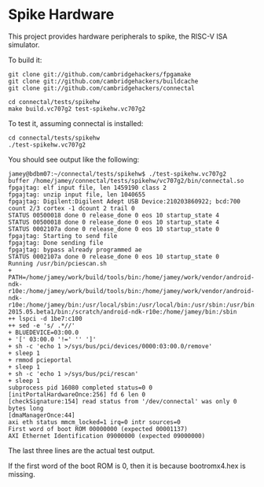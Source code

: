 Spike Hardware
==============

This project provides hardware peripherals to spike, the RISC-V ISA
simulator.

To build it:

    git clone git://github.com/cambridgehackers/fpgamake
    git clone git://github.com/cambridgehackers/buildcache
    git clone git://github.com/cambridgehackers/connectal

    cd connectal/tests/spikehw
    make build.vc707g2 test-spikehw.vc707g2

To test it, assuming connectal is installed:

    cd connectal/tests/spikehw
    ./test-spikehw.vc707g2

You should see output like the following:

    jamey@bdbm07:~/connectal/tests/spikehw$ ./test-spikehw.vc707g2
    buffer /home/jamey/connectal/tests/spikehw/vc707g2/bin/connectal.so
    fpgajtag: elf input file, len 1459190 class 2
    fpgajtag: unzip input file, len 1040655
    fpgajtag: Digilent:Digilent Adept USB Device:210203860922; bcd:700
    count 2/3 cortex -1 dcount 2 trail 0
    STATUS 00500018 done 0 release_done 0 eos 10 startup_state 4
    STATUS 00500018 done 0 release_done 0 eos 10 startup_state 4
    STATUS 0002107a done 0 release_done 0 eos 10 startup_state 0
    fpgajtag: Starting to send file
    fpgajtag: Done sending file
    fpgajtag: bypass already programmed ae
    STATUS 0002107a done 0 release_done 0 eos 10 startup_state 0
    Running /usr/bin/pciescan.sh
    + PATH=/home/jamey/work/build/tools/bin:/home/jamey/work/vendor/android-ndk-r10e:/home/jamey/work/build/tools/bin:/home/jamey/work/vendor/android-ndk-r10e:/home/jamey/bin:/usr/local/sbin:/usr/local/bin:/usr/sbin:/usr/bin:/sbin:/bin:/usr/games:/usr/local/games:/scratch/Xilinx/Vivado/2015.4/bin:/scratch/bluespec/Bluespec-2015.05.beta1/bin:/scratch/android-ndk-r10e:/home/jamey/bin:/sbin
    ++ lspci -d 1be7:c100
    ++ sed -e 's/ .*//'
    + BLUEDEVICE=03:00.0
    + '[' 03:00.0 '!=' '' ']'
    + sh -c 'echo 1 >/sys/bus/pci/devices/0000:03:00.0/remove'
    + sleep 1
    + rmmod pcieportal
    + sleep 1
    + sh -c 'echo 1 >/sys/bus/pci/rescan'
    + sleep 1
    subprocess pid 16080 completed status=0 0
    [initPortalHardwareOnce:256] fd 6 len 0
    [checkSignature:154] read status from '/dev/connectal' was only 0 bytes long
    [dmaManagerOnce:44]
    axi eth status mmcm_locked=1 irq=0 intr sources=0
    First word of boot ROM 00000000 (expected 00001137)
    AXI Ethernet Identification 09000000 (expected 09000000)

The last three lines are the actual test output.

If the first word of the boot ROM is 0, then it is because bootromx4.hex is missing.
